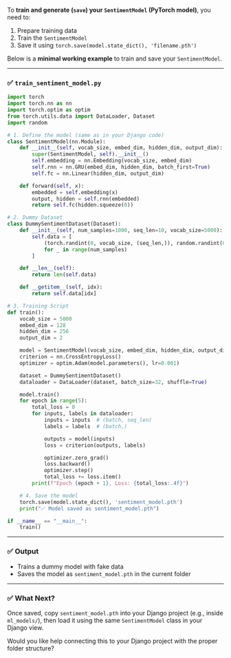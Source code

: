 To **train and generate (`save`) your `SentimentModel` (PyTorch model)**, you need to:

1. Prepare training data
2. Train the `SentimentModel`
3. Save it using `torch.save(model.state_dict(), 'filename.pth')`

Below is a **minimal working example** to train and save your `SentimentModel`.

---

### ✅ `train_sentiment_model.py`

```python
import torch
import torch.nn as nn
import torch.optim as optim
from torch.utils.data import DataLoader, Dataset
import random

# 1. Define the model (same as in your Django code)
class SentimentModel(nn.Module):
    def __init__(self, vocab_size, embed_dim, hidden_dim, output_dim):
        super(SentimentModel, self).__init__()
        self.embedding = nn.Embedding(vocab_size, embed_dim)
        self.rnn = nn.GRU(embed_dim, hidden_dim, batch_first=True)
        self.fc = nn.Linear(hidden_dim, output_dim)

    def forward(self, x):
        embedded = self.embedding(x)
        output, hidden = self.rnn(embedded)
        return self.fc(hidden.squeeze(0))

# 2. Dummy Dataset
class DummySentimentDataset(Dataset):
    def __init__(self, num_samples=1000, seq_len=10, vocab_size=5000):
        self.data = [
            (torch.randint(0, vocab_size, (seq_len,)), random.randint(0, 1))
            for _ in range(num_samples)
        ]

    def __len__(self):
        return len(self.data)

    def __getitem__(self, idx):
        return self.data[idx]

# 3. Training Script
def train():
    vocab_size = 5000
    embed_dim = 128
    hidden_dim = 256
    output_dim = 2

    model = SentimentModel(vocab_size, embed_dim, hidden_dim, output_dim)
    criterion = nn.CrossEntropyLoss()
    optimizer = optim.Adam(model.parameters(), lr=0.001)

    dataset = DummySentimentDataset()
    dataloader = DataLoader(dataset, batch_size=32, shuffle=True)

    model.train()
    for epoch in range(5):
        total_loss = 0
        for inputs, labels in dataloader:
            inputs = inputs  # (batch, seq_len)
            labels = labels  # (batch,)

            outputs = model(inputs)
            loss = criterion(outputs, labels)

            optimizer.zero_grad()
            loss.backward()
            optimizer.step()
            total_loss += loss.item()
        print(f"Epoch {epoch + 1}, Loss: {total_loss:.4f}")

    # 4. Save the model
    torch.save(model.state_dict(), 'sentiment_model.pth')
    print("✅ Model saved as sentiment_model.pth")

if __name__ == "__main__":
    train()
```

---

### ✅ Output
- Trains a dummy model with fake data
- Saves the model as `sentiment_model.pth` in the current folder

---

### ✅ What Next?

Once saved, copy `sentiment_model.pth` into your Django project (e.g., inside `ml_models/`), then load it using the same `SentimentModel` class in your Django view.

Would you like help connecting this to your Django project with the proper folder structure?
